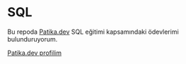 # SQL

Bu repoda [Patika.dev]( www.patika.dev) SQL eğitimi kapsamındaki ödevlerimi bulunduruyorum.

[Patika.dev profilim](https://app.patika.dev/adamblue)

